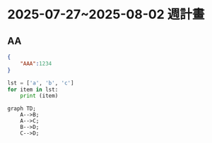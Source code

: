 # 2025-07-27~2025-08-02 週計畫

## AA

```json
{
	"AAA":1234
}
```

```python
lst = ['a', 'b', 'c']
for item in lst:
    print (item)
```

```mermaid
graph TD;
    A-->B;
    A-->C;
    B-->D;
    C-->D;
```


